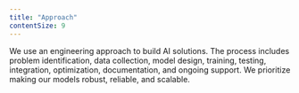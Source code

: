 ```yaml
---
title: "Approach"
contentSize: 9
---
```


We use an engineering approach to build AI solutions. The process includes problem 
identification, data collection, model design, training, testing, integration, 
optimization, documentation, and ongoing support. We prioritize making our models
robust, reliable, and scalable.
